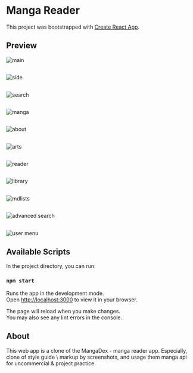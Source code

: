 # Manga Reader

This project was bootstrapped with [Create React App](https://github.com/facebook/create-react-app).

## Preview

![main](https://github.com/ShinokiX3/MangaDexClone/assets/68112402/8c8e60ad-12e8-402e-9a0c-d41469c82c60)
##
![side](https://github.com/ShinokiX3/MangaDexClone/assets/68112402/2f1bf3c1-f65f-4384-977a-4ee0a4222bda)
##
![search](https://github.com/ShinokiX3/MangaDexClone/assets/68112402/8aeeb60f-5297-499c-ac9a-213da8c00985)
##
![manga](https://github.com/ShinokiX3/MangaDexClone/assets/68112402/e5b99789-59fb-439f-85a1-91899cd4f8ba)
##
![about](https://github.com/ShinokiX3/MangaDexClone/assets/68112402/24ae2ef4-2aeb-4ea6-80cd-710849adf2e7)
##
![arts](https://github.com/ShinokiX3/MangaDexClone/assets/68112402/31572216-ff99-4a3f-bcb1-48f9107c0013)
##
![reader](https://github.com/ShinokiX3/MangaDexClone/assets/68112402/d3e15ff8-ea5c-4cf2-9f01-13cca9183531)
##
![library](https://github.com/ShinokiX3/MangaDexClone/assets/68112402/0e2ffc5c-14d4-4ade-b624-df20f92d8511)
##
![mdlists](https://github.com/ShinokiX3/MangaDexClone/assets/68112402/d869e122-7af1-441f-92c2-af3fc5148a0c)
##
![advanced search](https://github.com/ShinokiX3/MangaDexClone/assets/68112402/584d36dc-41b1-4505-b971-7a308449e8ae)
##
![user menu](https://github.com/ShinokiX3/MangaDexClone/assets/68112402/697ce964-31b2-4788-92c6-afed8e189903)

## Available Scripts

In the project directory, you can run:

### `npm start`

Runs the app in the development mode.\
Open [http://localhost:3000](http://localhost:3000) to view it in your browser.

The page will reload when you make changes.\
You may also see any lint errors in the console.

## About

This web app is a clone of the MangaDex - manga reader app. Especially, clone of style guide \ markup by screenshots, and usage them manga api for uncommercial & project practice.
